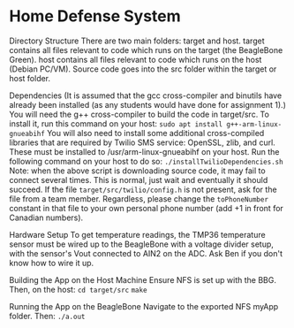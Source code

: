 # Home Defense System

Directory Structure
There are two main folders: target and host.
target contains all files relevant to code which runs on the target (the BeagleBone Green).
host contains all files relevant to code which runs on the host (Debian PC/VM).
Source code goes into the src folder within the target or host folder.

Dependencies
(It is assumed that the gcc cross-compiler and binutils have already been installed (as any students would have done for assignment 1).)
You will need the g++ cross-compiler to build the code in target/src. To install it, run this command on your host:
`sudo apt install g++-arm-linux-gnueabihf`
You will also need to install some additional cross-compiled libraries that are required by Twilio SMS service: OpenSSL, zlib, and curl.
These must be installed to /usr/arm-linux-gnueabihf on your host. Run the following command on your host to do so:
`./installTwilioDependencies.sh`
Note: when the above script is downloading source code, it may fail to connect several times. This is normal, just wait and eventually it should succeed.
If the file `target/src/twilio/config.h` is not present, ask for the file from a team member.
Regardless, please change the `toPhoneNumber` constant in that file to your own personal phone number (add +1 in front for Canadian numbers).

Hardware Setup
To get temperature readings, the TMP36 temperature sensor must be wired up to the BeagleBone with a voltage divider setup, with the sensor's Vout connected to AIN2 on the ADC. Ask Ben if you don't know how to wire it up.

Building the App on the Host Machine
Ensure NFS is set up with the BBG. Then, on the host:
`cd target/src`
`make`

Running the App on the BeagleBone
Navigate to the exported NFS myApp folder. Then:
`./a.out`